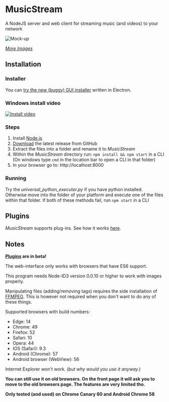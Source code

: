 # MusicStream
A NodeJS server and web client for streaming music (and videos) to your network

![Mock-up](https://jantje19.stackstorage.com/public-share/Q4d53PXfJPRlw2s/preview?path=/&mode=thumbnail&size=large)

[*More Images*](http://testsite-vic.ml/Gallery/)

## Installation
### Installer

You can [try the new (buggy) GUI installer](https://github.com/jantje19/MusicStream-Installer/) written in Electron.

### Windows install video

[![Install video](http://img.youtube.com/vi/UOG_lOcmQlo/0.jpg)](http://www.youtube.com/watch?v=UOG_lOcmQlo)

### Steps
1. Install [Node.js](https://nodejs.org/en/download/package-manager/)
2. [Download](https://github.com/jantje19/MusicStream/releases/latest/) the latest release from GitHub
3. Extract the files into a folder and rename it to *MusicStream*
4. Within the *MusicStream* directory run: `npm install && npm start` in a CLI (On windows type `cmd` in the location bar to open a CLI in that folder)
5. In your browser go to: http://localhost:8000

### Running
Try the *universal_python_executer.py* if you have python installed.
Otherwise move into the folder of your platform and execute one of the files within that folder.
If both of these methods fail, run `npm start` in a CLI

## Plugins
*MusicStream* supports plug-ins. See how it works [here](https://github.com/jantje19/MusicStream-Plugins/).

## Notes
**[Plugins](https://github.com/Jantje19/MusicStream-Plugins) are in beta!**

The web-interface only works with browsers that have ES6 support.

This program needs Node-ID3 version 0.0.10 or higher to work with images properly.

Manipulating files (adding/removing tags) requires the side installation of [FFMPEG](https://www.ffmpeg.org/download.html). This is however not required when you don't want to do any of these things.

Supported browsers with build numbers:
- Edge: 14
- Chrome: 49
- Firefox: 52
- Safari: 10
- Opera: 44
- IOS (Safari): 9.3
- Android (Chrome): 57
- Android browser (WebView): 56

Internet Explorer won't work. (*but why would you use it anyway.*)

**You can still use it on old browsers. On the front page it will ask you to move to the old browsers page. The features are very limited tho.**

**Only tested (and used) on Chrome Canary 60 and Android Chrome 58**
